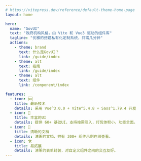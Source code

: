 ```yaml
---
# https://vitepress.dev/reference/default-theme-home-page
layout: home

hero:
  name: "GovUI"
  text: "政府机构风格，由 Vite 和 Vue3 驱动的组件库"
  tagline: "优雅的搭建私有化定制系统，只需几分钟"
  actions:
    - theme: brand
      text: 什么是GovUI？
      link: /guide/index
    - theme: alt
      text: 指南
      link: /guide/index
    - theme: alt
      text: 组件
      link: /component/index

features:
  - icon: 🆕
    title: 最新技术
    details: 采用 Vue^3.0.0 + Vite^5.4.8 + Sass^1.79.4 开发
  - icon: 🎉
    title: 丰富的UI
    details: 提供 60+ 基础UI，支持按需引入，打包体积小，功能全面。
  - icon: 📄
    title: 清晰的文档
    details: 清晰的文档，拥有 300+ 组件示例在线查看。
  - icon: 🛠️
    title: 易拓展
    details: 清晰的表单封装，对自定义组件之间的交互友好。
---
```



